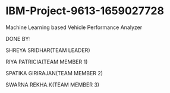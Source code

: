 # IBM-Project-9613-1659027728
Machine Learning based Vehicle Performance Analyzer

DONE BY:

SHREYA SRIDHAR(TEAM LEADER)

RIYA PATRICIA(TEAM MEMBER 1)

SPATIKA GIRIRAJAN(TEAM MEMBER 2)

SWARNA REKHA.K(TEAM MEMBER 3)
